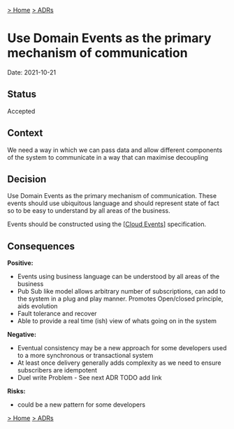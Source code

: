 [> Home](../README.md)    [> ADRs](README.md)

# Use Domain Events as the primary mechanism of communication

Date: 2021-10-21

## Status

Accepted

## Context

We need a way in which we can pass data and allow different components of the system to communicate
in a way that can maximise decoupling

## Decision

Use Domain Events as the primary mechanism of communication. These events should use ubiquitous language and should represent state of fact so to be easy to understand 
by all areas of the business.

Events should be constructed using the [[Cloud Events](https://cloudevents.io)] specification. 

## Consequences

**Positive:**

* Events using business language can be understood by all areas of the business
* Pub Sub like model allows arbitrary number of subscriptions, can add to the system in a plug and play manner. Promotes Open/closed principle, aids evolution
* Fault tolerance and recover
* Able to provide a real time (ish) view of whats going on in the system

**Negative:**

* Eventual consistency may be a new approach for some developers used to a more synchronous or transactional system
* At least once delivery generally adds complexity as we need to ensure subscribers are idempotent
* Duel write Problem - See next ADR TODO add link

**Risks:**

* could be a new pattern for some developers

[> Home](../README.md)    [> ADRs](README.md)